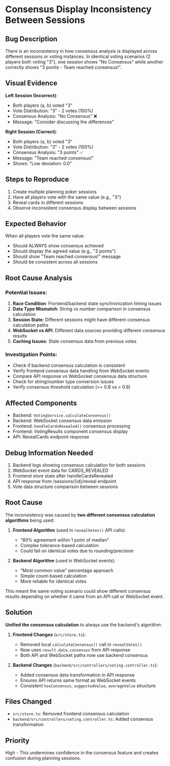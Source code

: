 # Consensus Display Inconsistency Between Sessions

## Bug Description
There is an inconsistency in how consensus analysis is displayed across different sessions or voting instances. In identical voting scenarios (2 players both voting "3"), one session shows "No Consensus" while another correctly shows "3 points - Team reached consensus!".

## Visual Evidence
**Left Session (Incorrect)**:
- Both players (a, b) voted "3" 
- Vote Distribution: "3" - 2 votes (100%)
- Consensus Analysis: "No Consensus" ❌
- Message: "Consider discussing the differences"

**Right Session (Correct)**:
- Both players (a, b) voted "3"
- Vote Distribution: "3" - 2 votes (100%) 
- Consensus Analysis: "3 points" ✅
- Message: "Team reached consensus!"
- Shows: "Low deviation: 0.0"

## Steps to Reproduce
1. Create multiple planning poker sessions
2. Have all players vote with the same value (e.g., "3")
3. Reveal cards in different sessions
4. Observe inconsistent consensus display between sessions

## Expected Behavior
When all players vote the same value:
- Should ALWAYS show consensus achieved
- Should display the agreed value (e.g., "3 points")
- Should show "Team reached consensus!" message
- Should be consistent across all sessions

## Root Cause Analysis

### Potential Issues:
1. **Race Condition**: Frontend/backend state synchronization timing issues
2. **Data Type Mismatch**: String vs number comparison in consensus calculation
3. **Session State**: Different sessions might have different consensus calculation paths
4. **WebSocket vs API**: Different data sources providing different consensus results
5. **Caching Issues**: Stale consensus data from previous votes

### Investigation Points:
- Check if backend consensus calculation is consistent
- Verify frontend consensus data handling from WebSocket events
- Compare API response vs WebSocket consensus data structure
- Check for string/number type conversion issues
- Verify consensus threshold calculation (>= 0.8 vs > 0.8)

## Affected Components
- Backend: `VotingService.calculateConsensus()`
- Backend: WebSocket consensus data emission
- Frontend: `handleCardsRevealed()` consensus processing
- Frontend: VotingResults component consensus display
- API: RevealCards endpoint response

## Debug Information Needed
1. Backend logs showing consensus calculation for both sessions
2. WebSocket event data for CARDS_REVEALED
3. Frontend store state after handleCardsRevealed
4. API response from /sessions/{id}/reveal endpoint
5. Vote data structure comparison between sessions

## Root Cause
The inconsistency was caused by **two different consensus calculation algorithms** being used:

1. **Frontend Algorithm** (used in `revealVotes()` API calls):
   - "80% agreement within 1 point of median"
   - Complex tolerance-based calculation
   - Could fail on identical votes due to rounding/precision

2. **Backend Algorithm** (used in WebSocket events):
   - "Most common value" percentage approach
   - Simple count-based calculation 
   - More reliable for identical votes

This meant the same voting scenario could show different consensus results depending on whether it came from an API call or WebSocket event.

## Solution
**Unified the consensus calculation** to always use the backend's algorithm:

1. **Frontend Changes** (`src/store.ts`):
   - Removed local `calculateConsensus()` call in `revealVotes()`
   - Now uses `result.data.consensus` from API response
   - Both API and WebSocket paths now use backend consensus

2. **Backend Changes** (`backend/src/controllers/voting.controller.ts`):
   - Added consensus data transformation in API response
   - Ensures API returns same format as WebSocket events
   - Consistent `hasConsensus`, `suggestedValue`, `averageValue` structure

## Files Changed
- `src/store.ts`: Removed frontend consensus calculation
- `backend/src/controllers/voting.controller.ts`: Added consensus transformation

## Priority
High - This undermines confidence in the consensus feature and creates confusion during planning sessions.
